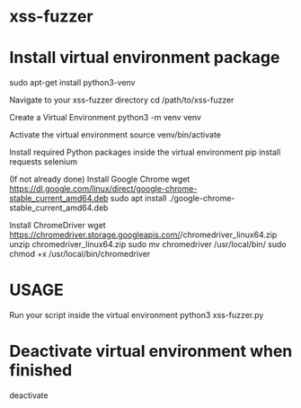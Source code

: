 # xss-fuzzer

# Install virtual environment package
sudo apt-get install python3-venv

Navigate to your xss-fuzzer directory
cd /path/to/xss-fuzzer

Create a Virtual Environment
python3 -m venv venv

Activate the virtual environment
source venv/bin/activate

Install required Python packages inside the virtual environment
pip install requests selenium

(If not already done) Install Google Chrome
wget https://dl.google.com/linux/direct/google-chrome-stable_current_amd64.deb
sudo apt install ./google-chrome-stable_current_amd64.deb

Install ChromeDriver
wget https://chromedriver.storage.googleapis.com/<version>/chromedriver_linux64.zip
unzip chromedriver_linux64.zip
sudo mv chromedriver /usr/local/bin/
sudo chmod +x /usr/local/bin/chromedriver

# USAGE
Run your script inside the virtual environment
python3 xss-fuzzer.py

# Deactivate virtual environment when finished
deactivate
